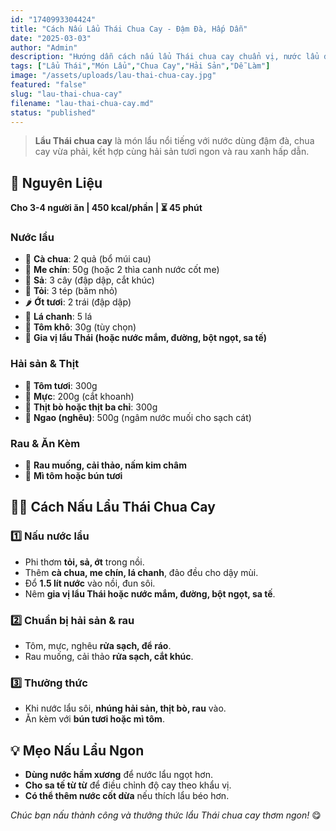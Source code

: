 ```yaml
---
id: "1740993304424"
title: "Cách Nấu Lẩu Thái Chua Cay - Đậm Đà, Hấp Dẫn"
date: "2025-03-03"
author: "Admin"
description: "Hướng dẫn cách nấu lẩu Thái chua cay chuẩn vị, nước lẩu đậm đà, thơm ngon với hải sản và rau tươi."
tags: ["Lẩu Thái","Món Lẩu","Chua Cay","Hải Sản","Dễ Làm"]
image: "/assets/uploads/lau-thai-chua-cay.jpg"
featured: "false"
slug: "lau-thai-chua-cay"
filename: "lau-thai-chua-cay.md"
status: "published"
---
```

> **Lẩu Thái chua cay** là món lẩu nổi tiếng với nước dùng đậm đà, chua cay vừa phải, kết hợp cùng hải sản tươi ngon và rau xanh hấp dẫn.

## 🛒 **Nguyên Liệu**  
**Cho 3-4 người ăn | 450 kcal/phần | ⏳ 45 phút**  

### **Nước lẩu**  
- 🍅 **Cà chua**: 2 quả (bổ múi cau)  
- 🥭 **Me chín**: 50g (hoặc 2 thìa canh nước cốt me)  
- 🥢 **Sả**: 3 cây (đập dập, cắt khúc)  
- 🧄 **Tỏi**: 3 tép (băm nhỏ)  
- 🌶️ **Ớt tươi**: 2 trái (đập dập)  
- 🍋 **Lá chanh**: 5 lá  
- 🦐 **Tôm khô**: 30g (tùy chọn)  
- 🍜 **Gia vị lẩu Thái (hoặc nước mắm, đường, bột ngọt, sa tế)**  

### **Hải sản & Thịt**  
- 🦐 **Tôm tươi**: 300g  
- 🦑 **Mực**: 200g (cắt khoanh)  
- 🥩 **Thịt bò hoặc thịt ba chỉ**: 300g  
- 🦀 **Ngao (nghêu)**: 500g (ngâm nước muối cho sạch cát)  

### **Rau & Ăn Kèm**  
- 🥬 **Rau muống, cải thảo, nấm kim châm**  
- 🍜 **Mì tôm hoặc bún tươi**  

## 👩‍🍳 **Cách Nấu Lẩu Thái Chua Cay**  

### 1️⃣ **Nấu nước lẩu**  
- Phi thơm **tỏi, sả, ớt** trong nồi.  
- Thêm **cà chua, me chín, lá chanh**, đảo đều cho dậy mùi.  
- Đổ **1.5 lít nước** vào nồi, đun sôi.  
- Nêm **gia vị lẩu Thái hoặc nước mắm, đường, bột ngọt, sa tế**.  

### 2️⃣ **Chuẩn bị hải sản & rau**  
- Tôm, mực, nghêu **rửa sạch, để ráo**.  
- Rau muống, cải thảo **rửa sạch, cắt khúc**.  

### 3️⃣ **Thưởng thức**  
- Khi nước lẩu sôi, **nhúng hải sản, thịt bò, rau** vào.  
- Ăn kèm với **bún tươi hoặc mì tôm**.  

## 💡 **Mẹo Nấu Lẩu Ngon**  
- **Dùng nước hầm xương** để nước lẩu ngọt hơn.  
- **Cho sa tế từ từ** để điều chỉnh độ cay theo khẩu vị.  
- **Có thể thêm nước cốt dừa** nếu thích lẩu béo hơn.  

*Chúc bạn nấu thành công và thưởng thức lẩu Thái chua cay thơm ngon!* 😋